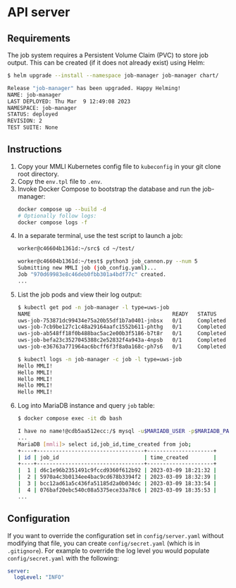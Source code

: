 # API server

## Requirements

The job system requires a Persistent Volume Claim (PVC) to store job output. This can be created (if it does not already exist) using Helm:

```bash
$ helm upgrade --install --namespace job-manager job-manager chart/

Release "job-manager" has been upgraded. Happy Helming!
NAME: job-manager
LAST DEPLOYED: Thu Mar  9 12:49:08 2023
NAMESPACE: job-manager
STATUS: deployed
REVISION: 2
TEST SUITE: None
```

## Instructions

1. Copy your MMLI Kubernetes config file to `kubeconfig` in your git clone root directory.
1. Copy the `env.tpl` file to `.env`.
1. Invoke Docker Compose to bootstrap the database and run the job-manager:
    ```bash
    docker compose up --build -d
    # Optionally follow logs:
    docker compose logs -f
    ```
1. In a separate terminal, use the test script to launch a job:
    ```bash
    worker@c46604b1361d:~/src$ cd ~/test/

    worker@c46604b1361d:~/test$ python3 job_cannon.py --num 5
    Submitting new MMLI job (job_config.yaml)...
    Job "970d69983e8c46deb0fbb301a4bdf77c" created.
    ...
    ```
1. List the job pods and view their log output:
    ```bash
    $ kubectl get pod -n job-manager -l type=uws-job 
    NAME                                             READY   STATUS      RESTARTS   AGE
    uws-job-753871dc99434e75a20b55df1b7a0401-jnbsx   0/1     Completed   0          78s
    uws-job-7cb9be127c1c48a29164aafc1552b611-phthg   0/1     Completed   0          78s
    uws-job-ab548ff18f0b488bac5ac2e00b3f5186-b7t8r   0/1     Completed   0          78s
    uws-job-befa23c3527045388c2e52832f4a943a-4npsb   0/1     Completed   0          78s
    uws-job-e36763a771964ac6bcff6f3f8a0a168c-ph7s6   0/1     Completed   0          78s

    $ kubectl logs -n job-manager -c job -l type=uws-job 
    Hello MMLI!
    Hello MMLI!
    Hello MMLI!
    Hello MMLI!
    Hello MMLI!
    ```
1. Log into MariaDB instance and query `job` table:
    ```bash
    $ docker compose exec -it db bash

    I have no name!@cdb5aa512ecc:/$ mysql -u$MARIADB_USER -p$MARIADB_PASSWORD $MARIADB_DATABASE
    ...
    MariaDB [mmli]> select id,job_id,time_created from job;
    +----+----------------------------------+---------------------+
    | id | job_id                           | time_created        |
    +----+----------------------------------+---------------------+
    |  1 | d6c1e96b2351491c9fccd9360f612b92 | 2023-03-09 18:21:32 |
    |  2 | 5970a4c3b0134ee4bac9cd678b3394f2 | 2023-03-09 18:32:39 |
    |  3 | bcc12ad61a5c436fa51185d2a0b034dc | 2023-03-09 18:33:54 |
    |  4 | 076baf20ebc540c08a5375ece33a78c6 | 2023-03-09 18:35:53 |
    ...
    ```

## Configuration

If you want to override the configuration set in `config/server.yaml` without modifying that file, you can create `config/secret.yaml` (which is in `.gitignore`). For example to override the log level you would populate `config/secret.yaml` with the following:

```yaml
server:
  logLevel: "INFO"
```
